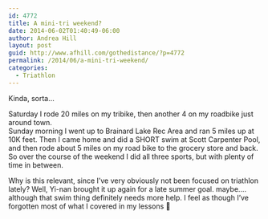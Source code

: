 ```yaml
---
id: 4772
title: A mini-tri weekend?
date: 2014-06-02T01:40:49-06:00
author: Andrea Hill
layout: post
guid: http://www.afhill.com/gothedistance/?p=4772
permalink: /2014/06/a-mini-tri-weekend/
categories:
  - Triathlon
---
```

Kinda, sorta&#8230;

Saturday I rode 20 miles on my tribike, then another 4 on my roadbike just around town.  
Sunday morning I went up to Brainard Lake Rec Area and ran 5 miles up at 10K feet. Then I came home and did a SHORT swim at Scott Carpenter Pool, and then rode about 5 miles on my road bike to the grocery store and back. So over the course of the weekend I did all three sports, but with plenty of time in between. 

Why is this relevant, since I&#8217;ve very obviously not been focused on triathlon lately? Well, Yi-nan brought it up again for a late summer goal. maybe&#8230;. although that swim thing definitely needs more help. I feel as though I&#8217;ve forgotten most of what I covered in my lessons 🙁